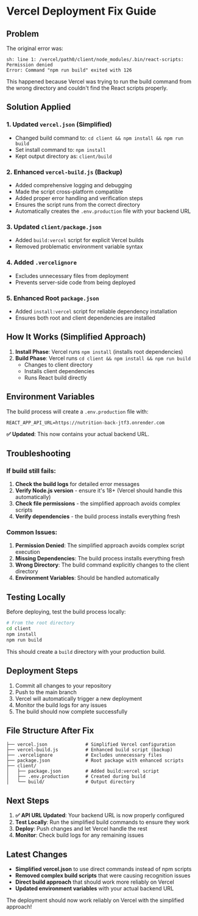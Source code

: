 # Vercel Deployment Fix Guide

## Problem
The original error was:
```
sh: line 1: /vercel/path0/client/node_modules/.bin/react-scripts: Permission denied
Error: Command "npm run build" exited with 126
```

This happened because Vercel was trying to run the build command from the wrong directory and couldn't find the React scripts properly.

## Solution Applied

### 1. Updated `vercel.json` (Simplified)
- Changed build command to: `cd client && npm install && npm run build`
- Set install command to: `npm install`
- Kept output directory as: `client/build`

### 2. Enhanced `vercel-build.js` (Backup)
- Added comprehensive logging and debugging
- Made the script cross-platform compatible
- Added proper error handling and verification steps
- Ensures the script runs from the correct directory
- Automatically creates the `.env.production` file with your backend URL

### 3. Updated `client/package.json`
- Added `build:vercel` script for explicit Vercel builds
- Removed problematic environment variable syntax

### 4. Added `.vercelignore`
- Excludes unnecessary files from deployment
- Prevents server-side code from being deployed

### 5. Enhanced Root `package.json`
- Added `install:vercel` script for reliable dependency installation
- Ensures both root and client dependencies are installed

## How It Works (Simplified Approach)

1. **Install Phase**: Vercel runs `npm install` (installs root dependencies)
2. **Build Phase**: Vercel runs `cd client && npm install && npm run build`
   - Changes to client directory
   - Installs client dependencies
   - Runs React build directly

## Environment Variables

The build process will create a `.env.production` file with:
```
REACT_APP_API_URL=https://nutrition-back-jtf3.onrender.com
```

**✅ Updated**: This now contains your actual backend URL.

## Troubleshooting

### If build still fails:

1. **Check the build logs** for detailed error messages
2. **Verify Node.js version** - ensure it's 18+ (Vercel should handle this automatically)
3. **Check file permissions** - the simplified approach avoids complex scripts
4. **Verify dependencies** - the build process installs everything fresh

### Common Issues:

1. **Permission Denied**: The simplified approach avoids complex script execution
2. **Missing Dependencies**: The build process installs everything fresh
3. **Wrong Directory**: The build command explicitly changes to the client directory
4. **Environment Variables**: Should be handled automatically

## Testing Locally

Before deploying, test the build process locally:

```bash
# From the root directory
cd client
npm install
npm run build
```

This should create a `build` directory with your production build.

## Deployment Steps

1. Commit all changes to your repository
2. Push to the main branch
3. Vercel will automatically trigger a new deployment
4. Monitor the build logs for any issues
5. The build should now complete successfully

## File Structure After Fix

```
├── vercel.json              # Simplified Vercel configuration
├── vercel-build.js          # Enhanced build script (backup)
├── .vercelignore            # Excludes unnecessary files
├── package.json             # Root package with enhanced scripts
├── client/
│   ├── package.json         # Added build:vercel script
│   ├── .env.production      # Created during build
│   └── build/               # Output directory
```

## Next Steps

1. **✅ API URL Updated**: Your backend URL is now properly configured
2. **Test Locally**: Run the simplified build commands to ensure they work
3. **Deploy**: Push changes and let Vercel handle the rest
4. **Monitor**: Check build logs for any remaining issues

## Latest Changes

- **Simplified vercel.json** to use direct commands instead of npm scripts
- **Removed complex build scripts** that were causing recognition issues
- **Direct build approach** that should work more reliably on Vercel
- **Updated environment variables** with your actual backend URL

The deployment should now work reliably on Vercel with the simplified approach!
